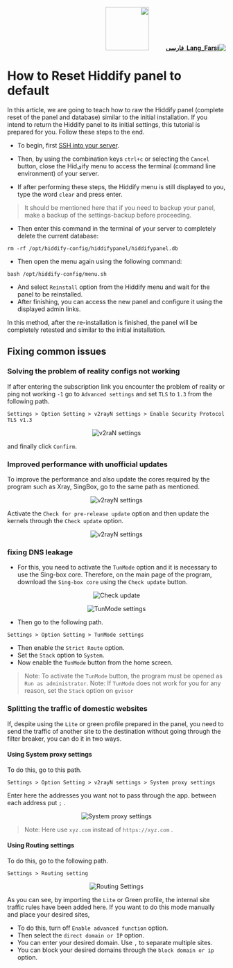 <div dir="rtl">

[**![Lang_Farsi](https://user-images.githubusercontent.com/125398461/234186932-52f1fa82-52c6-417f-8b37-08fe9250a55f.png) &nbsp;فارسی**](https://github.com/hiddify/hiddify-config/wiki/%D8%B1%DB%8C%D8%B3%D8%AA-%DA%A9%D8%B1%D8%AF%D9%86-%D8%AA%D9%86%D8%B8%DB%8C%D9%85%D8%A7%D8%AA-%D9%BE%D9%86%D9%84-%D9%87%DB%8C%D8%AF%DB%8C%D9%81%D8%A7%DB%8C-%D8%A8%D9%87-%D8%AD%D8%A7%D9%84%D8%AA-%D8%A7%D9%88%D9%84%DB%8C%D9%87)&nbsp;&nbsp;&nbsp;&nbsp;&nbsp;&nbsp;&nbsp;&nbsp;&nbsp;&nbsp;<a href="https://github.com/hiddify/hiddify-config/wiki/All-tutorials-and-videos"><img width="100" src="https://github.com/hiddify/hiddify-config/assets/125398461/8ac5b906-105c-4b98-acf5-0e12e39e33f6" /></a>

</div>

# How to Reset Hiddify panel to default
In this article, we are going to teach how to raw the Hiddify panel (complete reset of the panel and database) similar to the initial installation. If you intend to return the Hiddify panel to its initial settings, this tutorial is prepared for you. Follow these steps to the end.

* To begin, first [SSH into your server](https://github.com/hiddify/hiddify-config/wiki/How-to-connect-to-server-via-SSH).
* Then, by using the combination keys `ctrl+c` or selecting the `Cancel` button, close the Hidیify menu to access the terminal (command line environment) of your server.

* If after performing these steps, the Hiddify menu is still displayed to you, type the word `clear` and press enter.

> It should be mentioned here that if you need to backup your panel, make a backup of the settings-backup before proceeding.
* Then enter this command in the terminal of your server to completely delete the current database:

```
rm -rf /opt/hiddify-config/hiddifypanel/hiddifypanel.db
```
* Then open the menu again using the following command:

```
bash /opt/hiddify-config/menu.sh
```

* And select `Reinstall` option from the Hiddify menu and wait for the panel to be reinstalled.
* After finishing, you can access the new panel and configure it using the displayed admin links.

In this method, after the re-installation is finished, the panel will be completely retested and similar to the initial installation.

## Fixing common issues
### Solving the problem of reality configs not working
If after entering the subscription link you encounter the problem of reality or ping not working `-1` go to `Advanced settings` and set `TLS` to `1.3` from the following path.

`Settings > Option Setting > v2rayN settings > Enable Security Protocol TLS v1.3 `

<div align=center>

![v2raN settings](https://user-images.githubusercontent.com/125398461/251688034-1e0df0d2-508e-4a6a-91da-79a015947fd5.png)

</div>

and finally click `Confirm`.

### Improved performance with unofficial updates

To improve the performance and also update the cores required by the program such as Xray, SingBox, go to the same path as mentioned.

<div align=center>

![v2rayN settings](https://github.com/hiddify/hiddify-config/assets/125398461/77180eee-62e9-4a59-8eda-5b9225e6dd87)

</div>

Activate the `Check for pre-release update` option and then update the kernels through the `Check update` option.

<div align=center>

![v2rayN settings](https://user-images.githubusercontent.com/125398461/251728362-8ea188b9-e240-48a9-96a8-a1473a9346d3.png)

</div>

### fixing DNS leakage
- For this, you need to activate the `TunMode` option and it is necessary to use the Sing-box core. Therefore, on the main page of the program, download the `Sing-box core` using the `Check update` button.

<div align=center>

![Check update](https://user-images.githubusercontent.com/125398461/251811821-c2f94432-0168-40e9-8d8d-43baa2faf0f7.jpg)

</div>

<div align=center>

![TunMode settings](https://github.com/hiddify/hiddify-config/assets/125398461/af2b9542-e8b2-49e9-932e-b247ef8dc5af)


</div>

- Then go to the following path.

`Settings > Option Setting > TunMode settings`

- Then enable the `Strict Route` option.
- Set the `Stack` option to `System`.
- Now enable the `TunMode` button from the home screen.
> Note: To activate the `TunMode` button, the program must be opened as `Run as administrator`.
> Note: If `TunMode` does not work for you for any reason, set the `Stack` option on `gvisor`

### Splitting the traffic of domestic websites

If, despite using the `Lite` or green profile prepared in the panel, you need to send the traffic of another site to the destination without going through the filter breaker, you can do it in two ways.

#### Using System proxy settings

To do this, go to this path.

`Settings > Option Setting > v2rayN settings > System proxy settings`

Enter here the addresses you want not to pass through the app. between each address put `;` .

<div align=center>

![System proxy settings](https://user-images.githubusercontent.com/125398461/251743253-4c3a9fe5-d641-41e6-8bd1-bd7bfdee19d2.png)

</div>

> Note: Here use `xyz.com` instead of `https://xyz.com` .

#### Using Routing settings

To do this, go to the following path.

`Settings > Routing setting`

<div align=center>

![Routing Settings](https://user-images.githubusercontent.com/125398461/251744490-acbd0ec2-104a-4b69-a69b-7f37f35ce5a6.png)

</div>

As you can see, by importing the `Lite` or Green profile, the internal site traffic rules have been added here. If you want to do this mode manually and place your desired sites,

- To do this, turn off `Enable advanced function` option.
- Then select the `direct domain or IP` option.
- You can enter your desired domain. Use `,` to separate multiple sites.
- You can block your desired domains through the `block domain or ip` option.